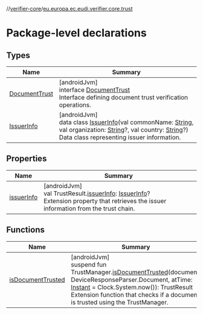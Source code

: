 //[verifier-core](../../index.md)/[eu.europa.ec.eudi.verifier.core.trust](index.md)

# Package-level declarations

## Types

| Name | Summary |
|---|---|
| [DocumentTrust](-document-trust/index.md) | [androidJvm]<br>interface [DocumentTrust](-document-trust/index.md)<br>Interface defining document trust verification operations. |
| [IssuerInfo](-issuer-info/index.md) | [androidJvm]<br>data class [IssuerInfo](-issuer-info/index.md)(val commonName: [String](https://kotlinlang.org/api/latest/jvm/stdlib/kotlin-stdlib/kotlin/-string/index.html), val organization: [String](https://kotlinlang.org/api/latest/jvm/stdlib/kotlin-stdlib/kotlin/-string/index.html)?, val country: [String](https://kotlinlang.org/api/latest/jvm/stdlib/kotlin-stdlib/kotlin/-string/index.html)?)<br>Data class representing issuer information. |

## Properties

| Name | Summary |
|---|---|
| [issuerInfo](issuer-info.md) | [androidJvm]<br>val TrustResult.[issuerInfo](issuer-info.md): [IssuerInfo](-issuer-info/index.md)?<br>Extension property that retrieves the issuer information from the trust chain. |

## Functions

| Name | Summary |
|---|---|
| [isDocumentTrusted](is-document-trusted.md) | [androidJvm]<br>suspend fun TrustManager.[isDocumentTrusted](is-document-trusted.md)(document: DeviceResponseParser.Document, atTime: [Instant](https://kotlinlang.org/api/latest/jvm/stdlib/kotlin-stdlib/kotlin.time/-instant/index.html) = Clock.System.now()): TrustResult<br>Extension function that checks if a document is trusted using the TrustManager. |
